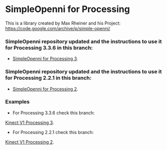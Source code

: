 # SimpleOpenni for Processing 

This is a library created by Max Rheiner and his Project: https://code.google.com/archive/p/simple-openni/

### SimpleOpenni repository updated and the instructions to use it for Processing 3.3.6 in this branch:

*  [SimpleOpenni for Processing 3](https://github.com/totovr/SimpleOpenni/tree/Processing_3.3.6).

### SimpleOpenni repository updated and the instructions to use it for Processing 2.2.1 in this branch:

*  [SimpleOpenni for Processing 2](https://github.com/totovr/SimpleOpenni/tree/Processing_2.2.1).

### Examples 

*  For Processing 3.3.6 check this branch:

[Kinect V1 Processing 3](https://github.com/totovr/Processing/tree/Processing-3.3.6/Kinect/Kinect_SimpleOpenni).

* For Processing 2.2.1 check this branch:

[Kinect V1 Processing 2](https://github.com/totovr/Processing/tree/Processing-2.2.1/Processing%202.2.1/Kinect).
